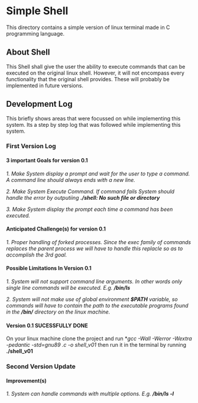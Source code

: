 # Simple Shell

This directory contains a simple version of linux terminal made in C programming language.

## About Shell

This Shell shall give the user the ability to execute commands that can be executed on the original linux shell. However, it will not encompass every functionality that the original shell provides. These will probably be implemented in future versions.

## Development Log

This briefly shows areas that were focussed on while implementing this system. Its a step by step log that was followed while implementing this system.

### First Version Log

#### 3 important Goals for version 0.1

_1. Make System display a prompt and wait for the user to type a command. A command line should always ends with a new line._

_2. Make System Execute Command. If command fails System should handle the error by outputiing **./shell: No such file or directory**_

_3. Make System display the prompt each time a command has been executed._

#### Anticipated Challenge(s) for version 0.1

_1. Proper handling of forked processes. Since the exec family of commands replaces the parent process we will have to handle this replacle so as to accomplish the 3rd goal._

#### Possible Limitations In Version 0.1

_1. System will not support command line arguments. In other words only single line commands will be executed. E.g. **/bin/ls**_

_2. System will not make use of global environment **$PATH** variable, so commands will have to contain the path to the executable programs found in the **/bin/** directory on the linux machine._

#### Version 0.1 SUCESSFULLY DONE

On your linux machine clone the project and run **gcc -Wall -Werror -Wextra -pedantic -std=gnu89 *.c -o shell_v01** then run it in the terminal by running **./shell_v01**

### Second Version Update

#### Improvement(s)

_1. System can handle commands with multiple options. E.g. **/bin/ls -l**_

